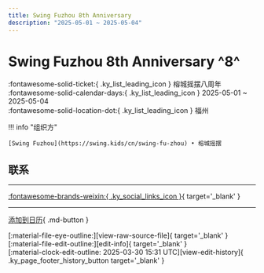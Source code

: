 ```yaml
---
title: Swing Fuzhou 8th Anniversary
description: "2025-05-01 ~ 2025-05-04"
---
```


# Swing Fuzhou 8th Anniversary ^8^

:fontawesome-solid-ticket:{ .ky_list_leading_icon } 榕城摇摆八周年  
:fontawesome-solid-calendar-days:{ .ky_list_leading_icon } 2025-05-01 ~ 2025-05-04  
:fontawesome-solid-location-dot:{ .ky_list_leading_icon } 福州  

!!! info "组织方"

    [Swing Fuzhou](https://swing.kids/cn/swing-fu-zhou) • 榕城摇摆  

## 联系


---

 [:fontawesome-brands-weixin:{ .ky_social_links_icon }](https://mp.weixin.qq.com/s/UVgdbf6B4dkKD-Rg3LNKJA){ target='_blank' }

---

[添加到日历](https://swing.news/ics/zh-Hans/2025/cn/swing-fuzhou-8th-anniversary-2025.ics){ .md-button }

<div class="ky_page_footer" markdown>
<div class="ky_page_footer_trailing" markdown="span">
[:material-file-eye-outline:][view-raw-source-file]{ target='_blank' }
[:material-file-edit-outline:][edit-info]{ target='_blank' }
</div>
<div class="ky_page_footer_leading" markdown="span">
[:material-clock-edit-outline: 2025-03-30 15:31 UTC][view-edit-history]{ .ky_page_footer_history_button target='_blank' }
</div>
</div>

[view-raw-source-file]: https://github.com/swingdance/events/blob/main/2025/cn/swing-fuzhou-8th-anniversary-2025.json "查看原始源文件"
[edit-info]: https://github.com/swingdance/events/issues/new?assignees=&labels=update+event&projects=&template=03-update_entity.yml&title=%5B2025%2Fcn%5D%20Swing%20Fuzhou%208th%20Anniversary&region=cn&year=2025&id=swing-fuzhou-8th-anniversary-2025&name=Swing%20Fuzhou%208th%20Anniversary&org_id=swing-fu-zhou "编辑信息"

[view-edit-history]: https://github.com/swingdance/events/commits/main/2025/cn/swing-fuzhou-8th-anniversary-2025.json "查看编辑历史"
